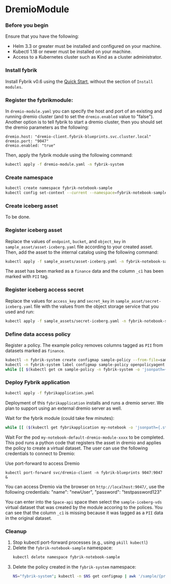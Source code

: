 # DremioModule

### Before you begin
Ensure that you have the following:

- Helm 3.3 or greater must be installed and configured on your machine.
- Kubectl 1.18 or newer must be installed on your machine.
- Access to a Kubernetes cluster such as Kind as a cluster administrator.

### Install fybrik
Install Fybrik v0.6 using the [Quick Start](https://fybrik.io/v0.6/get-started/quickstart/), without the section of `Install modules`.

### Register the fybrikmodule:
In `dremio-module.yaml` you can specify the host and port of an existing and running dremio cluster (and to set the `dremio.enabled` value to "false"). Another option is to tell fybrik to start a dremio cluster, then you should set the dremio parameters as the following:
```
dremio.host: "dremio-client.fybrik-blueprints.svc.cluster.local"
dremio.port: "9047"
dremio.enabled: "true"
```
Then, apply the fybrik module using the following command:
```bash
kubectl apply -f dremio-module.yaml -n fybrik-system
```

### Create namespace
```bash
kubectl create namespace fybrik-notebook-sample
kubectl config set-context --current --namespace=fybrik-notebook-sample
```

### Create iceberg asset
To be done.

### Register iceberg asset
Replace the values of `endpoint`, `bucket`, and `object_key` in `sample_asset/asset-iceberg.yaml` file according to your created asset. Then, add the asset to the internal catalog using the following command:

```bash
kubectl apply -f sample_assets/asset-iceberg.yaml -n fybrik-notebook-sample
```
The asset has been marked as a `finance` data and the column `_c1` has been marked with `PII` tag.

### Register iceberg access secret
Replace the values for `access_key` and `secret_key` in `sample_asset/secret-iceberg.yaml` file with the values from the object storage service that you used and run:
```bash
kubectl apply -f sample_assets/secret-iceberg.yaml -n fybrik-notebook-sample
```

### Define data access policy
Register a policy. The example policy removes columns tagged as `PII` from datasets marked as `finance`.
```bash
kubectl -n fybrik-system create configmap sample-policy --from-file=sample_assets/sample-policy.rego
kubectl -n fybrik-system label configmap sample-policy openpolicyagent.org/policy=rego
while [[ $(kubectl get cm sample-policy -n fybrik-system -o 'jsonpath={.metadata.annotations.openpolicyagent\.org/policy-status}') != '{"status":"ok"}' ]]; do echo "waiting for policy to be applied" && sleep 5; done
```

### Deploy Fybrik application
```bash
kubectl apply -f fybrikapplication.yaml
```
Deployment of this `fybrikapplication` installs and runs a dremio server. We plan to support using an external dremio server as well.

Wait for the fybrik module (could take few minutes):
```bash
while [[ ($(kubectl get fybrikapplication my-notebook -o 'jsonpath={.status.ready}') != "true") || ($(kubectl get jobs my-notebook-fybrik-notebook-sample-dremio-module -n fybrik-blueprints -o 'jsonpath={.status.conditions[0].type}') != "Complete") ]]; do echo "waiting for FybrikApplication" && sleep 5; done
```

Wait For the pod `my-notebook-default-dremio-module-xxxx` to be completed. This pod runs a python code that registers the asset in dremio and applies the policy to create a virtual dataset. The user can use the following credentials to connect to Dremio:

Use port-forward to access Dremio
```
kubectl port-forward svc/dremio-client -n fybrik-blueprints 9047:9047 &
```
You can access Dremio via the browser on `http://localhost:9047/`, use the following credentials:
    "name": "newUser", 
    "password": "testpassword123"

You can enter into the `Space-api` space then select the `sample-iceberg-vds` virtual dataset that was created by the module accoring to the polices. You can see that the column `_c1` is missing because it was tagged as a `PII` data in the original dataset.


### Cleanup
1. Stop kubectl port-forward processes (e.g., using `pkill kubectl`)
1. Delete the `fybrik-notebook-sample` namespace:
    ```bash
    kubectl delete namespace fybrik-notebook-sample
    ```
1. Delete the policy created in the `fybrik-system` namespace:
    ```bash
    NS="fybrik-system"; kubectl -n $NS get configmap | awk '/sample/{print $1}' | xargs  kubectl delete -n $NS configmap
    ```
